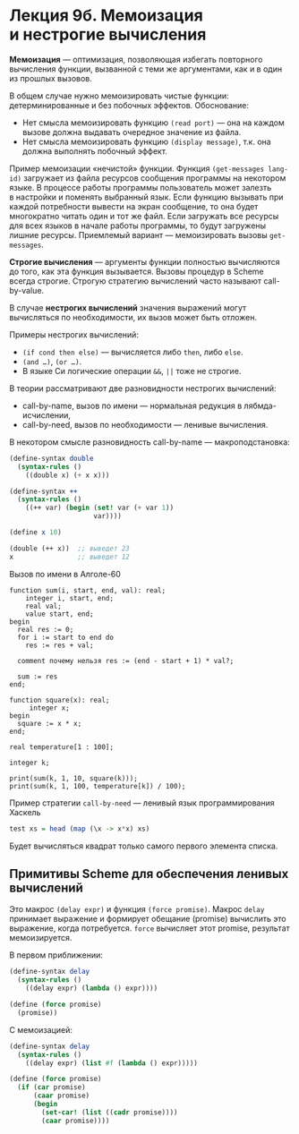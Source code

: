 Лекция 9б. Мемоизация и нестрогие вычисления
============================================

**Мемоизация** — оптимизация, позволяющая избегать повторного вычисления функции,
вызванной с теми же аргументами, как и в один из прошлых вызовов.

В общем случае нужно мемоизировать чистые функции: детерминированные и без
побочных эффектов. Обоснование:

* Нет смысла мемоизировать функцию `(read port)` — она на каждом вызове должна
  выдавать очередное значение из файла.
* Нет смысла мемоизировать функцию `(display message)`, т.к. она должна выполнять
  побочный эффект.

Пример мемоизации «нечистой» функции. Функция `(get-messages lang-id)`
загружает из файла ресурсов сообщения программы на некотором языке. В процессе
работы программы пользователь может залезть в настройки и поменять выбранный
язык. Если функцию вызывать при каждой потребности вывести на экран сообщение,
то она будет многократно читать один и тот же файл. Если загружать все ресурсы
для всех языков в начале работы программы, то будут загружены лишние ресурсы.
Приемлемый вариант — мемоизировать вызовы `get-messages`.


**Строгие вычисления** — аргументы функции полностью вычисляются до того,
как эта функция вызывается. Вызовы процедур в Scheme всегда строгие.
Строгую стратегию вычислений часто называют call-by-value.

В случае **нестрогих вычислений** значения выражений могут вычисляться
по необходимости, их вызов может быть отложен.

Примеры нестрогих вычислений:

* `(if cond then else)` — вычисляется либо `then`, либо `else`.
* `(and …)`, `(or …)`.
* В языке Си логические операции `&&`, `||` тоже не строгие.

В теории рассматривают две разновидности нестрогих вычислений:

* call-by-name, вызов по имени — нормальная редукция в лябмда-исчислении,
* call-by-need, вызов по необходимости — ленивые вычисления.

В некотором смысле разновидность call-by-name — макроподстановка:

```Scheme
(define-syntax double
  (syntax-rules ()
    ((double x) (+ x x)))

(define-syntax ++
  (syntax-rules ()
    ((++ var) (begin (set! var (+ var 1))
                     var))))

(define x 10)

(double (++ x))  ;; выведет 23
x                ;; выведет 12
```

Вызов по имени в Алголе-60

```
function sum(i, start, end, val): real;
    integer i, start, end;
    real val;
    value start, end;
begin
  real res := 0;
  for i := start to end do
    res := res + val;

  comment почему нельзя res := (end - start + 1) * val?;

  sum := res
end;

function square(x): real;
     integer x;
begin
  square := x * x;
end;

real temperature[1 : 100];

integer k;

print(sum(k, 1, 10, square(k)));
print(sum(k, 1, 100, temperature[k]) / 100);
```



Пример стратегии `call-by-need` — ленивый язык программирования Хаскель

```Haskell
test xs = head (map (\x -> x*x) xs)
```

Будет вычисляться квадрат только самого первого элемента списка.


Примитивы Scheme для обеспечения ленивых вычислений
---------------------------------------------------

Это макрос `(delay expr)` и функция `(force promise)`. Макрос `delay`
принимает выражение и формирует обещание (promise) вычислить это
выражение, когда потребуется. `force` вычисляет этот promise, результат
мемоизируется.

В первом приближении:

```Scheme
(define-syntax delay
  (syntax-rules ()
    ((delay expr) (lambda () expr))))

(define (force promise)
  (promise))
```

С мемоизацией:

```Scheme
(define-syntax delay
  (syntax-rules ()
    ((delay expr) (list #f (lambda () expr)))))

(define (force promise)
  (if (car promise)
      (caar promise)
      (begin
        (set-car! (list ((cadr promise))))
        (caar promise))))
```
